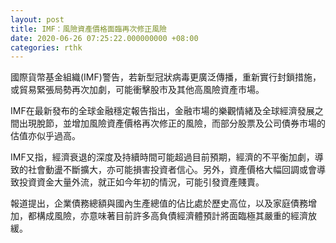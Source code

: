 ```yaml
---
layout: post
title: IMF：風險資產價格面臨再次修正風險
date: 2020-06-26 07:25:22.000000000 +08:00
categories: rthk
---
```


國際貨幣基金組織(IMF)警告，若新型冠狀病毒更廣泛傳播，重新實行封鎖措施，或貿易緊張局勢再次加劇，可能衝擊股市及其他高風險資產市場。

IMF在最新發布的全球金融穩定報告指出，金融市場的樂觀情緒及全球經濟發展之間出現脫節，並增加風險資產價格再次修正的風險，而部分股票及公司債券市場的估值亦似乎過高。

IMF又指，經濟衰退的深度及持續時間可能超過目前預期，經濟的不平衡加劇，導致的社會動盪不斷擴大，亦可能損害投資者信心。另外，資產價格大幅回調或會導致投資資金大量外流，就正如今年初的情況，可能引發資產賤賣。

報道提出，企業債務總額與國內生產總值的佔比處於歷史高位，以及家庭債務增加，都構成風險，亦意味著目前許多高負債經濟體預計將面臨極其嚴重的經濟放緩。
